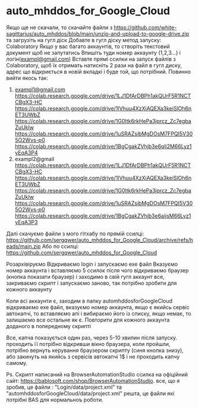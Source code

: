 # auto_mhddos_for_Google_Cloud
Якщо ще не скачали, то скачайте файли з https://github.com/white-sagittarius/auto_mhddos/blob/main/unzip-and-upload-to-google-drive.zip та загрузіть на гугл діск
Добавте в гугл діску метод запуску: Colaboratory
Якщо у вас багато аккаунтів, то створіть текстовий документ щоб не запутатись
Впишіть туди номер аккаунту (1,2,3...) і логін(exampl@gmail.com)
Вставте прямі ссилки на запуск файлів з Colaboratory, щоб їх отримать натисніть 2 рази на файл в гугл диску, адрес що відкриється в новій вкладкі і буде той, що потрібний.
Повинно вийти якось так:
1. exampl1@gmail.com
https://colab.research.google.com/drive/1LJ1DfArDBPh1akQUrF5R1NCTCBgX3-HC
https://colab.research.google.com/drive/1lVhuu4XzXiAQEXa3keiSlOh6nET3UWbZ
https://colab.research.google.com/drive/1G0ltk6rkHePa3jprcz_Zc7egbaZuUkIw
https://colab.research.google.com/drive/1uSRAZsibMgDOsM7FPQI5V305O2Wvs-p0
https://colab.research.google.com/drive/1BgCgakZVhjb3e6qli2M66Lyz1yEqA3P4
2. exampl2@gmail
https://colab.research.google.com/drive/1LJ1DfArDBPh1akQUrF5R1NCTCBgX3-HC
https://colab.research.google.com/drive/1lVhuu4XzXiAQEXa3keiSlOh6nET3UWbZ
https://colab.research.google.com/drive/1G0ltk6rkHePa3jprcz_Zc7egbaZuUkIw
https://colab.research.google.com/drive/1uSRAZsibMgDOsM7FPQI5V305O2Wvs-p0
https://colab.research.google.com/drive/1BgCgakZVhjb3e6aijsM66Lyz1yEqA3P3

Далі скачуємо файли з мого гітхабу по прямій ссилці:
https://github.com/sergqwer/auto_mhddos_for_Google_Cloud/archive/refs/heads/main.zip
Або по ссилці:
https://github.com/sergqwer/auto_mhddos_for_Google_Cloud

Розархівіруємо
Відкриваємо login і запускаємо exe файл
Вказуємо номер аккаунта і вставляємо 5 ссилок
після чого відкриваємо браузер (кнопка показати браузер) і заходимо в свій гугл аккаунт
все, закриваємо скрипт і запускаємо заново, так потрібно зробити для кожного аккаунту

Коли всі аккаунти є, заходим в папку automhddosforGoogleCloud відкриваємо exe файл, вказуємо номер аккаунта, якщо є якийсь сервіс автокапчі, то вставляємо апі і вибираємо його із списку, якщо немає, то залишаємо все остальне як є.
Повторити для кожного аккаунта доданого в попередному скрипті

Все, капча показується один раз, через 5-10 хвилин після запуску. проходить її потрібно відкривши вікно браузера, коли пройшли, потрібно вернуть керування браузером скрипту (синя кнопка знизу), або закинуть на якийсь з сервісів автокапчі 1$ і не проходить капчу самому.  

Ps. Скрипт написаний на BrowserAutomationStudio ссилка на офіційний сайт: https://bablosoft.com/shop/BrowserAutomationStudio. все, що я зробив, це файли : "Login/data/project.xml" та "automhddosforGoogleCloud/data/project.xml" решта, це файли які потрібні BAS для нормальноъ роботи.
